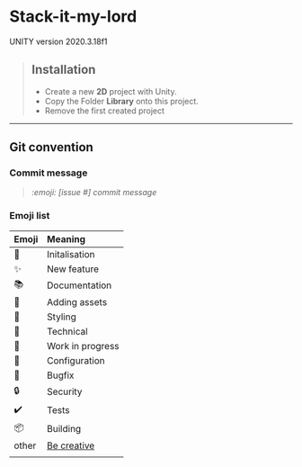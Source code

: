 # Stack-it-my-lord

UNITY version 2020.3.18f1


> ## Installation
> - Create a new **2D** project with Unity.
> - Copy the Folder **Library** onto this project.
> - Remove the first created project

---

## Git convention

### Commit message
> *:emoji: [issue #] commit message*

### Emoji list

| Emoji              | Meaning            |
| :----------------- | :----------------- |
| :tada:             | Initalisation      |
| :sparkles:         | New feature        |
| :books:            | Documentation      |
| :file_folder:      | Adding assets      |
| :art:              | Styling            |
| :hammer:           | Technical          |
| :construction:     | Work in progress   |
| :wrench:           | Configuration      |
| :bug:              | Bugfix             |
| :lock:             | Security           |
| :heavy_check_mark: | Tests              |
| :package:          | Building           |
| other              | [Be creative](https://www.webfx.com/tools/emoji-cheat-sheet/) |
|                    |                    |